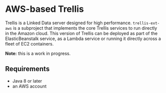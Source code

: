 # AWS-based Trellis

Trellis is a Linked Data server designed for high performance. `trellis-ext-aws` is a subproject that implements
the core Trellis services to run directly in the Amazon cloud. This version of Trellis can be deployed as part
of the ElasticBeanstalk service, as a Lambda service or running it directly across a fleet of EC2 containers.

**Note:** this is a work in progress.

## Requirements

  * Java 8 or later
  * an AWS account


